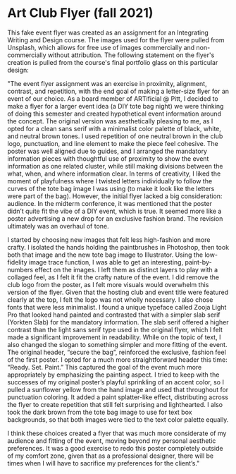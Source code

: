 # Art Club Flyer (fall 2021)

This fake event flyer was created as an assignment for an Integrating Writing and Design course. The images used for the flyer were pulled from Unsplash, which allows for free use of images commercially and non-commercially without attribution. The following statement on the flyer's creation is pulled from the course's final portfolio glass on this particular design:

"The event flyer assignment was an exercise in proximity, alignment, contrast, and repetition, with the end goal of making a letter-size flyer for an event of our choice. As a board member of ARTificial @ Pitt, I decided to make a flyer for a larger event idea (a DIY tote bag night) we were thinking of doing this semester and created hypothetical event information around the concept. The original version was aesthetically pleasing to me, as I opted for a clean sans serif with a minimalist color palette of black, white, and neutral brown tones. I used repetition of one neutral brown in the club logo, punctuation, and line element to make the piece feel cohesive. The poster was well aligned due to guides, and I arranged the mandatory information pieces with thoughtful use of proximity to show the event information as one related cluster, while still making divisions between the what, when, and where information clear. In terms of creativity, I liked the moment of playfulness where I twisted letters individually to follow the curves of the tote bag image I was using (to make it look like the letters were part of the bag). However, the initial flyer lacked a big consideration: audience. In the midterm conference, it was mentioned that the poster didn’t quite fit the vibe of a DIY event, which is true. It seemed more like a poster advertising a new drop for an exclusive fashion brand. The revision ultimately was an overhaul of tone.

I started by choosing new images that felt less high-fashion and more crafty. I isolated the hands holding the paintbrushes in Photoshop, then took both that image and the new tote bag image to Illustrator. Using the low-fidelity image trace function, I was able to get an interesting, paint-by-numbers effect on the images. I left them as distinct layers to play with a collaged feel, as I felt it fit the crafty nature of the event. I did remove the club logo from the poster, as I felt more visuals would overwhelm this version of the flyer. Given that the hosting club and event title were featured clearly at the top, I felt the logo was not wholly necessary. I also chose fonts that were less minimalist. I found a unique typeface called Zooja Light Pro that looked hand painted and contrasted that with a simpler slab serif (Yorkten Slab) for the mandatory information. The slab serif offered a higher contrast than the light sans serif type used in the original flyer, which I felt made a significant improvement in readability. While on the topic of text, I also changed the slogan to something simpler and more fitting of the event. The original header, “secure the bag”, reinforced the exclusive, fashion feel of the first poster. I opted for a much more straightforward header this time: “Ready. Set. Paint.” This captured the goal of the event much more appropriately by emphasizing the painting aspect. I tried to keep with the successes of my original poster’s playful sprinkling of an accent color, so I pulled a sunflower yellow from the hand image and used that throughout for punctuation coloring. It added a paint splatter-like effect, distributing across the flyer to create repetition that still felt surprising and lighthearted. I also took the dark brown from the tote bag image to use for text box backgrounds, so that both images were tied to the text color palette equally. 

I think these choices created a flyer that was much more considerate of my audience and fitting of the event, moving beyond my personal aesthetic preferences. It was a good exercise to redo this poster completely outside of my comfort zone, given that as a professional designer, there will be times when I will have to sacrifice my preferences for the client’s."
